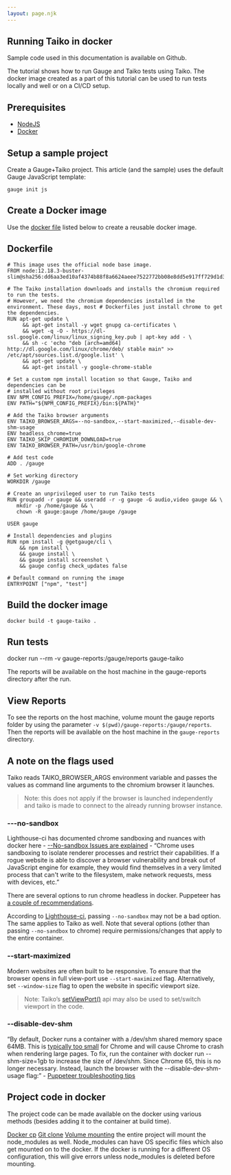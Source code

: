 ```yaml
---
layout: page.njk
---
```


## Running Taiko in docker

Sample code used in this documentation is available on Github. 

The tutorial shows how to run Gauge and Taiko tests using Taiko. The docker image created as a part of this tutorial can be used to run tests locally and well or on a CI/CD setup.

## Prerequisites

* [NodeJS](https://nodejs.org/en/)
* [Docker](https://www.docker.com/)

## Setup a sample project

Create a Gauge+Taiko project. This article (and the sample) uses the default Gauge JavaScript template:

```
gauge init js
```

## Create a Docker image

Use the [docker file](https://docs.docker.com/engine/reference/builder/) listed below to create a reusable docker image.

## Dockerfile

```
# This image uses the official node base image.
FROM node:12.18.3-buster-slim@sha256:dd6aa3ed10af4374b88f8a6624aeee7522772bb08e8dd5e917ff729d1d3c3a4f
 
# The Taiko installation downloads and installs the chromium required to run the tests. 
# However, we need the chromium dependencies installed in the environment. These days, most # Dockerfiles just install chrome to get the dependencies.
RUN apt-get update \
     && apt-get install -y wget gnupg ca-certificates \
     && wget -q -O - https://dl-ssl.google.com/linux/linux_signing_key.pub | apt-key add - \
     && sh -c 'echo "deb [arch=amd64] http://dl.google.com/linux/chrome/deb/ stable main" >> /etc/apt/sources.list.d/google.list' \
     && apt-get update \
     && apt-get install -y google-chrome-stable
  
# Set a custom npm install location so that Gauge, Taiko and dependencies can be 
# installed without root privileges
ENV NPM_CONFIG_PREFIX=/home/gauge/.npm-packages
ENV PATH="${NPM_CONFIG_PREFIX}/bin:${PATH}"

# Add the Taiko browser arguments
ENV TAIKO_BROWSER_ARGS=--no-sandbox,--start-maximized,--disable-dev-shm-usage
ENV headless_chrome=true
ENV TAIKO_SKIP_CHROMIUM_DOWNLOAD=true
ENV TAIKO_BROWSER_PATH=/usr/bin/google-chrome
 
# Add test code
ADD . /gauge

# Set working directory
WORKDIR /gauge
 
# Create an unprivileged user to run Taiko tests
RUN groupadd -r gauge && useradd -r -g gauge -G audio,video gauge && \
   mkdir -p /home/gauge && \
   chown -R gauge:gauge /home/gauge /gauge
 
USER gauge
 
# Install dependencies and plugins
RUN npm install -g @getgauge/cli \
    && npm install \
    && gauge install \
    && gauge install screenshot \
    && gauge config check_updates false

# Default command on running the image
ENTRYPOINT ["npm", "test"]
```

## Build the docker image

```
docker build -t gauge-taiko .
```

## Run tests 
docker run --rm -v gauge-reports:/gauge/reports gauge-taiko 

The reports will be available on the host machine in the gauge-reports directory after the run.

## View Reports

To see the reports on the host machine, volume mount the gauge reports folder by using the parameter `-v $(pwd)/gauge-reports:/gauge/reports`. Then the reports will be available on the host machine in the `gauge-reports` directory.

## A note on the flags used
Taiko reads TAIKO_BROWSER_ARGS environment variable and passes the values as command line arguments to the chromium browser it launches. 

> Note: this does not apply if the browser is launched independently and taiko is made to connect to the already running browser instance.

### ---no-sandbox
Lighthouse-ci has documented chrome sandboxing and nuances with docker here - [--No-sandbox Issues are explained](https://github.com/GoogleChrome/lighthouse-ci/blob/master/docs/recipes/docker-client/README.md#--no-sandbox-issues-explained) -
“Chrome uses sandboxing to isolate renderer processes and restrict their capabilities. If a rogue website is able to discover a browser vulnerability and break out of JavaScript engine for example, they would find themselves in a very limited process that can't write to the filesystem, make network requests, mess with devices, etc.”

There are several options to run chrome headless in docker. Puppeteer has [a couple of recommendations](https://github.com/puppeteer/puppeteer/blob/main/docs/troubleshooting.md#setting-up-chrome-linux-sandbox).

According to [Lighthouse-ci](https://github.com/GoogleChrome/lighthouse-ci/blob/master/docs/recipes/docker-client/README.md#--no-sandbox-container-tradeoffs), passing `--no-sandbox` may not be a bad option. The same applies to Taiko as well. Note that several options (other than passing `--no-sandbox` to chrome) require permissions/changes that apply to the entire container. 

### --start-maximized
Modern websites are often built to be responsive. To ensure that the browser opens in full view-port use `--start-maximized` flag. Alternatively, set `--window-size` flag to open the website in specific viewport size.

> Note: Taiko’s [setViewPort()](https://docs.taiko.dev/api/setviewport/) api may also be used to set/switch viewport in the code.

### --disable-dev-shm
“By default, Docker runs a container with a /dev/shm shared memory space 64MB. This is [typically too small](https://github.com/c0b/chrome-in-docker/issues/1) for Chrome and will cause Chrome to crash when rendering large pages. To fix, run the container with docker run --shm-size=1gb to increase the size of /dev/shm. Since Chrome 65, this is no longer necessary. Instead, launch the browser with the --disable-dev-shm-usage flag:” - [Puppeteer troubleshooting tips](https://github.com/puppeteer/puppeteer/blob/main/docs/troubleshooting.md#tips)

## Project code in docker
The project code can be made available on the docker using various methods (besides adding it to the container at build time).

[Docker cp](https://docs.docker.com/engine/reference/commandline/cp/)
[Git clone](https://git-scm.com/docs/git-clone)
[Volume mounting](https://docs.docker.com/storage/volumes/) the entire project will mount the node_modules as well. Node_modules can have OS specific files which also get mounted on to the docker. If the docker is running for a different OS configuration, this will give errors unless node_modules is deleted before mounting. 